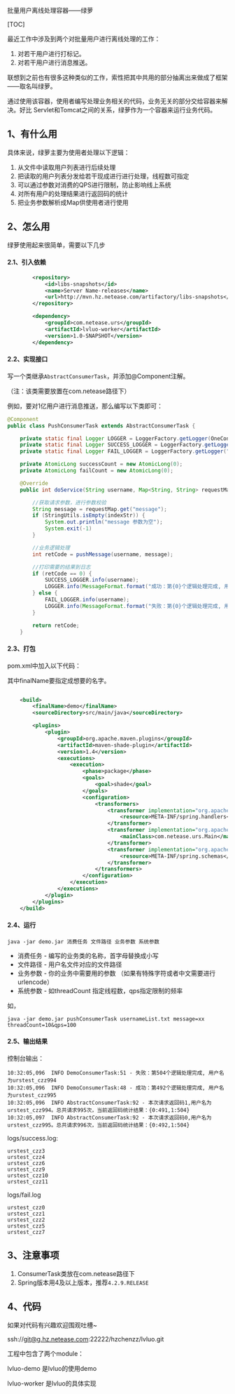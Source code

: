 批量用户离线处理容器——绿萝

[TOC]

最近工作中涉及到两个对批量用户进行离线处理的工作：

1. 对若干用户进行打标记。
2. 对若干用户进行消息推送。

联想到之前也有很多这种类似的工作，索性把其中共用的部分抽离出来做成了框架——取名叫绿萝。

通过使用该容器，使用者编写处理业务相关的代码，业务无关的部分交给容器来解决。好比 Servlet和Tomcat之间的关系，绿萝作为一个容器来运行业务代码。

## 1、有什么用

具体来说，绿萝主要为使用者处理以下逻辑：

1. 从文件中读取用户列表进行后续处理
2. 把读取的用户列表分发给若干现成进行进行处理，线程数可指定
3. 可以通过参数对消费的QPS进行限制，防止影响线上系统
4. 对所有用户的处理结果进行返回码的统计
5. 把业务参数解析成Map供使用者进行使用



## 2、怎么用

绿萝使用起来很简单，需要以下几步

#### 2.1、引入依赖
```xml
        <repository>
            <id>libs-snapshots</id>
            <name>Server Name-releases</name>
            <url>http://mvn.hz.netease.com/artifactory/libs-snapshots</url>
        </repository>

		<dependency>
            <groupId>com.netease.urs</groupId>
            <artifactId>lvluo-worker</artifactId>
            <version>1.0-SNAPSHOT</version>
        </dependency>
```
#### 2.2、实现接口

写一个类继承`AbstractConsumerTask`，并添加@Component注解。

（注：该类需要放置在com.netease路径下）



例如，要对1亿用户进行消息推送，那么编写以下类即可：

```java
@Component
public class PushConsumerTask extends AbstractConsumerTask {

    private static final Logger LOGGER = LoggerFactory.getLogger(OneConsumerTask.class);
    private static final Logger SUCCESS_LOGGER = LoggerFactory.getLogger("successLogger");
    private static final Logger FAIL_LOGGER = LoggerFactory.getLogger("failLogger");

    private AtomicLong successCount = new AtomicLong(0);
    private AtomicLong failCount = new AtomicLong(0);

    @Override
    public int doService(String username, Map<String, String> requestMap) {

        //获取请求参数，进行参数校验
        String message = requestMap.get("message");
        if (StringUtils.isEmpty(indexStr)) {
            System.out.println("message 参数为空");
            System.exit(-1)
        }

        //业务逻辑处理
        int retCode = pushMessage(username, message);

        //打印需要的结果到日志
        if (retCode == 0) {
            SUCCESS_LOGGER.info(username);
            LOGGER.info(MessageFormat.format("成功：第{0}个逻辑处理完成, 用户名为{1}", successCount.addAndGet(1), username));
        } else {
            FAIL_LOGGER.info(username);
            LOGGER.info(MessageFormat.format("失败：第{0}个逻辑处理完成, 用户名为{1}", failCount.addAndGet(1), username));
        }

        return retCode;
    }
```



#### 2.3、打包

pom.xml中加入以下代码：

其中finalName要指定成想要的名字。

```xml

    <build>
        <finalName>demo</finalName>
        <sourceDirectory>src/main/java</sourceDirectory>

        <plugins>
            <plugin>
                <groupId>org.apache.maven.plugins</groupId>
                <artifactId>maven-shade-plugin</artifactId>
                <version>1.4</version>
                <executions>
                    <execution>
                        <phase>package</phase>
                        <goals>
                            <goal>shade</goal>
                        </goals>
                        <configuration>
                            <transformers>
                                <transformer implementation="org.apache.maven.plugins.shade.resource.AppendingTransformer">
                                    <resource>META-INF/spring.handlers</resource>
                                </transformer>
                                <transformer implementation="org.apache.maven.plugins.shade.resource.ManifestResourceTransformer">
                                    <mainClass>com.netease.urs.Main</mainClass>
                                </transformer>
                                <transformer implementation="org.apache.maven.plugins.shade.resource.AppendingTransformer">
                                    <resource>META-INF/spring.schemas</resource>
                                </transformer>
                            </transformers>
                        </configuration>
                    </execution>
                </executions>
            </plugin>
        </plugins>
    </build>
```

#### 2.4、运行

`java -jar demo.jar 消费任务 文件路径 业务参数 系统参数`

* 消费任务 - 编写的业务类的名称，首字母替换成小写
* 文件路径 - 用户名文件对应的文件路径
* 业务参数 - 你的业务中需要用的参数 （如果有特殊字符或者中文需要进行urlencode）
* 系统参数 - 如threadCount 指定线程数，qps指定限制的频率

如，

`java -jar demo.jar pushConsumerTask usernameList.txt message=xx threadCount=10&qps=100`



#### 2.5、输出结果

控制台输出：

```text
10:32:05,096  INFO DemoConsumerTask:51 - 失败：第504个逻辑处理完成, 用户名为urstest_czz994
10:32:05,096  INFO DemoConsumerTask:48 - 成功：第492个逻辑处理完成, 用户名为urstest_czz995
10:32:05,096  INFO AbstractConsumerTask:92 - 本次请求返回码1,用户名为urstest_czz994。总共请求995次，当前返回码统计结果：{0:491,1:504}
10:32:05,097  INFO AbstractConsumerTask:92 - 本次请求返回码0,用户名为urstest_czz995。总共请求996次，当前返回码统计结果：{0:492,1:504}
```

logs/success.log:

```text
urstest_czz3
urstest_czz4
urstest_czz6
urstest_czz9
urstest_czz10
urstest_czz11
```

logs/fail.log

```
urstest_czz0
urstest_czz1
urstest_czz2
urstest_czz5
urstest_czz7
```



## 3、注意事项
1. ConsumerTask类放在com.netease路径下
2. Spring版本用4及以上版本，推荐`4.2.9.RELEASE`

## 4、代码

如果对代码有兴趣欢迎围观吐槽~

ssh://git@g.hz.netease.com:22222/hzchenzz/lvluo.git



工程中包含了两个module：

lvluo-demo 是lvluo的使用demo

lvluo-worker 是lvluo的具体实现